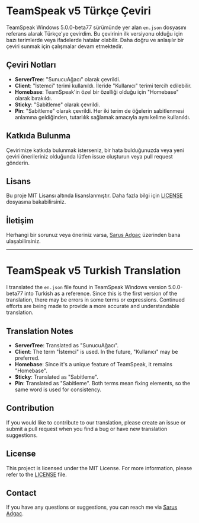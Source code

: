 # TeamSpeak v5 Türkçe Çeviri

TeamSpeak Windows 5.0.0-beta77 sürümünde yer alan `en.json` dosyasını referans alarak Türkçe'ye çevirdim. Bu çevirinin ilk versiyonu olduğu için bazı terimlerde veya ifadelerde hatalar olabilir. Daha doğru ve anlaşılır bir çeviri sunmak için çalışmalar devam etmektedir.

## Çeviri Notları

- **ServerTree**: "SunucuAğacı" olarak çevrildi.
- **Client**: "İstemci" terimi kullanıldı. İleride "Kullanıcı" terimi tercih edilebilir.
- **Homebase**: TeamSpeak'in özel bir özelliği olduğu için "Homebase" olarak bırakıldı.
- **Sticky**: "Sabitleme" olarak çevrildi.
- **Pin**: "Sabitleme" olarak çevrildi. Her iki terim de öğelerin sabitlenmesi anlamına geldiğinden, tutarlılık sağlamak amacıyla aynı kelime kullanıldı.

## Katkıda Bulunma

Çevirimize katkıda bulunmak isterseniz, bir hata bulduğunuzda veya yeni çeviri önerileriniz olduğunda lütfen issue oluşturun veya pull request gönderin.

## Lisans

Bu proje MIT Lisansı altında lisanslanmıştır. Daha fazla bilgi için [LICENSE](LICENSE) dosyasına bakabilirsiniz.

## İletişim

Herhangi bir sorunuz veya öneriniz varsa, [Sarus Adgac](https://x.com/sarusadgac/) üzerinden bana ulaşabilirsiniz.

---

# TeamSpeak v5 Turkish Translation

I translated the `en.json` file found in TeamSpeak Windows version 5.0.0-beta77 into Turkish as a reference. Since this is the first version of the translation, there may be errors in some terms or expressions. Continued efforts are being made to provide a more accurate and understandable translation.

## Translation Notes

- **ServerTree**: Translated as "SunucuAğacı".
- **Client**: The term "İstemci" is used. In the future, "Kullanıcı" may be preferred.
- **Homebase**: Since it's a unique feature of TeamSpeak, it remains "Homebase".
- **Sticky**: Translated as "Sabitleme".
- **Pin**: Translated as "Sabitleme". Both terms mean fixing elements, so the same word is used for consistency.

## Contribution

If you would like to contribute to our translation, please create an issue or submit a pull request when you find a bug or have new translation suggestions.

## License

This project is licensed under the MIT License. For more information, please refer to the [LICENSE](LICENSE) file.

## Contact

If you have any questions or suggestions, you can reach me via [Sarus Adgac](https://x.com/sarusadgac/).
